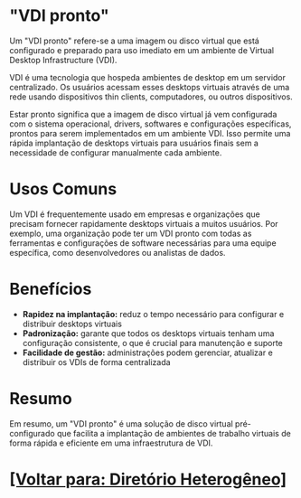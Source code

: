 # "VDI pronto"

Um "VDI pronto" refere-se a uma imagem ou disco virtual que está configurado e preparado para uso imediato em um ambiente de Virtual Desktop Infrastructure (VDI).

VDI é uma tecnologia que hospeda ambientes de desktop em um servidor centralizado. Os usuários acessam esses desktops virtuais através de uma rede usando dispositivos thin clients, computadores, ou outros dispositivos.

Estar pronto significa que a imagem de disco virtual já vem configurada com o sistema operacional, drivers, softwares e configurações específicas, prontos para serem implementados em um ambiente VDI. Isso permite uma rápida implantação de desktops virtuais para usuários finais sem a necessidade de configurar manualmente cada ambiente.

# Usos Comuns

Um VDI é frequentemente usado em empresas e organizações que precisam fornecer rapidamente desktops virtuais a muitos usuários. Por exemplo, uma organização pode ter um VDI pronto com todas as ferramentas e configurações de software necessárias para uma equipe específica, como desenvolvedores ou analistas de dados.

# Benefícios

- **Rapidez na implantação:** reduz o tempo necessário para configurar e distribuir desktops virtuais
- **Padronização:** garante que todos os desktops virtuais tenham uma configuração consistente, o que é crucial para manutenção e suporte
- **Facilidade de gestão:** administrações podem gerenciar, atualizar e distribuir os VDIs de forma centralizada

# Resumo

Em resumo, um "VDI pronto" é uma solução de disco virtual pré-configurado que facilita a implantação de ambientes de trabalho virtuais de forma rápida e eficiente em uma infraestrutura de VDI.

# [[Voltar para: Diretório Heterogêneo]](./diretorio-heterogeneo.md)